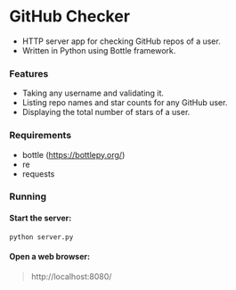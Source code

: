 # GitHub Checker
* HTTP server app for checking GitHub repos of a user.
* Written in Python using Bottle framework.

### Features
* Taking any username and validating it.
* Listing repo names and star counts for any GitHub user.
* Displaying the total number of stars of a user.

### Requirements
* bottle (https://bottlepy.org/)
* re 
* requests

### Running
#### Start the server:
```
python server.py
```
#### Open a web browser:
> http://localhost:8080/
